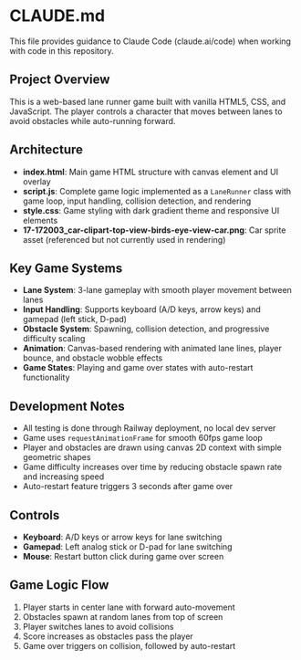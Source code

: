 # CLAUDE.md

This file provides guidance to Claude Code (claude.ai/code) when working with code in this repository.

## Project Overview
This is a web-based lane runner game built with vanilla HTML5, CSS, and JavaScript. The player controls a character that moves between lanes to avoid obstacles while auto-running forward.

## Architecture
- **index.html**: Main game HTML structure with canvas element and UI overlay
- **script.js**: Complete game logic implemented as a `LaneRunner` class with game loop, input handling, collision detection, and rendering
- **style.css**: Game styling with dark gradient theme and responsive UI elements
- **17-172003_car-clipart-top-view-birds-eye-view-car.png**: Car sprite asset (referenced but not currently used in rendering)

## Key Game Systems
- **Lane System**: 3-lane gameplay with smooth player movement between lanes
- **Input Handling**: Supports keyboard (A/D keys, arrow keys) and gamepad (left stick, D-pad)
- **Obstacle System**: Spawning, collision detection, and progressive difficulty scaling
- **Animation**: Canvas-based rendering with animated lane lines, player bounce, and obstacle wobble effects
- **Game States**: Playing and game over states with auto-restart functionality

## Development Notes
- All testing is done through Railway deployment, no local dev server
- Game uses `requestAnimationFrame` for smooth 60fps game loop
- Player and obstacles are drawn using canvas 2D context with simple geometric shapes
- Game difficulty increases over time by reducing obstacle spawn rate and increasing speed
- Auto-restart feature triggers 3 seconds after game over

## Controls
- **Keyboard**: A/D keys or arrow keys for lane switching
- **Gamepad**: Left analog stick or D-pad for lane switching
- **Mouse**: Restart button click during game over screen

## Game Logic Flow
1. Player starts in center lane with forward auto-movement
2. Obstacles spawn at random lanes from top of screen
3. Player switches lanes to avoid collisions
4. Score increases as obstacles pass the player
5. Game over triggers on collision, followed by auto-restart